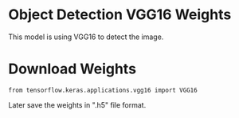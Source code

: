 # Object Detection VGG16 Weights
This model is using VGG16 to detect the image.

# Download Weights 

```
from tensorflow.keras.applications.vgg16 import VGG16
```
Later save the weights in ".h5" file format.

